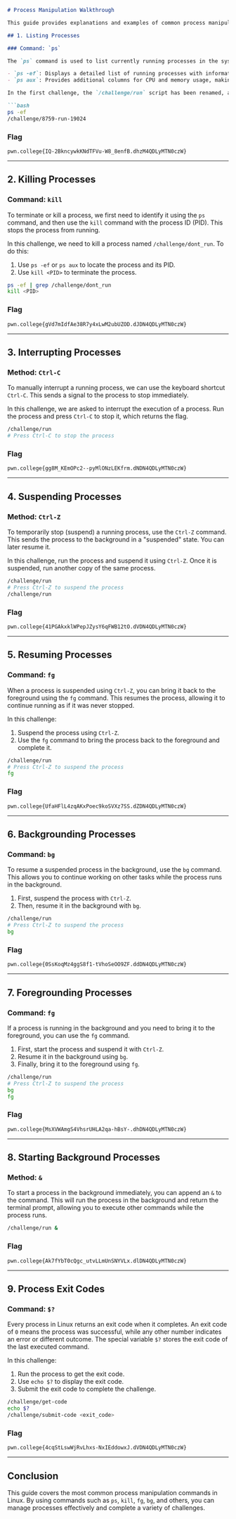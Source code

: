 

```markdown
# Process Manipulation Walkthrough

This guide provides explanations and examples of common process manipulation commands and how they were used to complete a series of challenges.

## 1. Listing Processes

### Command: `ps`

The `ps` command is used to list currently running processes in the system. It provides details such as the process ID (PID), the user running the process, CPU usage, and the command that started the process.

- `ps -ef`: Displays a detailed list of running processes with information about the user, parent process, and more.
- `ps aux`: Provides additional columns for CPU and memory usage, making it useful for identifying resource-heavy processes.

In the first challenge, the `/challenge/run` script has been renamed, and the `/challenge` directory cannot be listed directly. We use `ps` to find the running renamed script. By checking the process list, we find something like `/challenge/8759-run-19024` and execute that to retrieve the flag.

```bash
ps -ef
/challenge/8759-run-19024
```

### Flag
```
pwn.college{IQ-2BkncywkKNdTFVu-W8_8enfB.dhzM4QDLyMTN0czW}
```

---

## 2. Killing Processes

### Command: `kill`

To terminate or kill a process, we first need to identify it using the `ps` command, and then use the `kill` command with the process ID (PID). This stops the process from running.

In this challenge, we need to kill a process named `/challenge/dont_run`. To do this:
1. Use `ps -ef` or `ps aux` to locate the process and its PID.
2. Use `kill <PID>` to terminate the process.

```bash
ps -ef | grep /challenge/dont_run
kill <PID>
```

### Flag
```
pwn.college{gVd7mIdfAe38R7y4xLwM2ubUZOD.dJDN4QDLyMTN0czW}
```

---

## 3. Interrupting Processes

### Method: `Ctrl-C`

To manually interrupt a running process, we can use the keyboard shortcut `Ctrl-C`. This sends a signal to the process to stop immediately.

In this challenge, we are asked to interrupt the execution of a process. Run the process and press `Ctrl-C` to stop it, which returns the flag.

```bash
/challenge/run
# Press Ctrl-C to stop the process
```

### Flag
```
pwn.college{gg8M_KEmOPc2--pyMlONzLEKfrm.dNDN4QDLyMTN0czW}
```

---

## 4. Suspending Processes

### Method: `Ctrl-Z`

To temporarily stop (suspend) a running process, use the `Ctrl-Z` command. This sends the process to the background in a "suspended" state. You can later resume it.

In this challenge, run the process and suspend it using `Ctrl-Z`. Once it is suspended, run another copy of the same process.

```bash
/challenge/run
# Press Ctrl-Z to suspend the process
/challenge/run
```

### Flag
```
pwn.college{41PGAkxklWPepJZysY6qFWB12tO.dVDN4QDLyMTN0czW}
```

---

## 5. Resuming Processes

### Command: `fg`

When a process is suspended using `Ctrl-Z`, you can bring it back to the foreground using the `fg` command. This resumes the process, allowing it to continue running as if it was never stopped.

In this challenge:
1. Suspend the process using `Ctrl-Z`.
2. Use the `fg` command to bring the process back to the foreground and complete it.

```bash
/challenge/run
# Press Ctrl-Z to suspend the process
fg
```

### Flag
```
pwn.college{UfaHFlL4zqAKxPoec9koSVXz7SS.dZDN4QDLyMTN0czW}
```

---

## 6. Backgrounding Processes

### Command: `bg`

To resume a suspended process in the background, use the `bg` command. This allows you to continue working on other tasks while the process runs in the background.

1. First, suspend the process with `Ctrl-Z`.
2. Then, resume it in the background with `bg`.

```bash
/challenge/run
# Press Ctrl-Z to suspend the process
bg
```

### Flag
```
pwn.college{0SsKoqMz4ggS8f1-tVhoSeOO9ZF.ddDN4QDLyMTN0czW}
```

---

## 7. Foregrounding Processes

### Command: `fg`

If a process is running in the background and you need to bring it to the foreground, you can use the `fg` command.

1. First, start the process and suspend it with `Ctrl-Z`.
2. Resume it in the background using `bg`.
3. Finally, bring it to the foreground using `fg`.

```bash
/challenge/run
# Press Ctrl-Z to suspend the process
bg
fg
```

### Flag
```
pwn.college{MsXVWAmgS4VhsrUHLA2qa-hBsY-.dhDN4QDLyMTN0czW}
```

---

## 8. Starting Background Processes

### Method: `&`

To start a process in the background immediately, you can append an `&` to the command. This will run the process in the background and return the terminal prompt, allowing you to execute other commands while the process runs.

```bash
/challenge/run &
```

### Flag
```
pwn.college{Ak7fYbT0cQgc_utvLLmUnSNYVLx.dlDN4QDLyMTN0czW}
```

---

## 9. Process Exit Codes

### Command: `$?`

Every process in Linux returns an exit code when it completes. An exit code of `0` means the process was successful, while any other number indicates an error or different outcome. The special variable `$?` stores the exit code of the last executed command.

In this challenge:
1. Run the process to get the exit code.
2. Use `echo $?` to display the exit code.
3. Submit the exit code to complete the challenge.

```bash
/challenge/get-code
echo $?
/challenge/submit-code <exit_code>
```

### Flag
```
pwn.college{4cqStLswWjRvLhxs-NxIEddowxJ.dVDN4QDLyMTN0czW}
```

---

## Conclusion

This guide covers the most common process manipulation commands in Linux. By using commands such as `ps`, `kill`, `fg`, `bg`, and others, you can manage processes effectively and complete a variety of challenges.